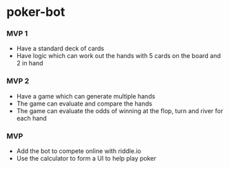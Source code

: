 # poker-bot

### MVP 1

- Have a standard deck of cards
- Have logic which can work out the hands with 5 cards on the board and 2 in hand

### MVP 2

- Have a game which can generate multiple hands
- The game can evaluate and compare the hands
- The game can evaluate the odds of winning at the flop, turn and river for each hand

### MVP

- Add the bot to compete online with riddle.io
- Use the calculator to form a UI to help play poker

